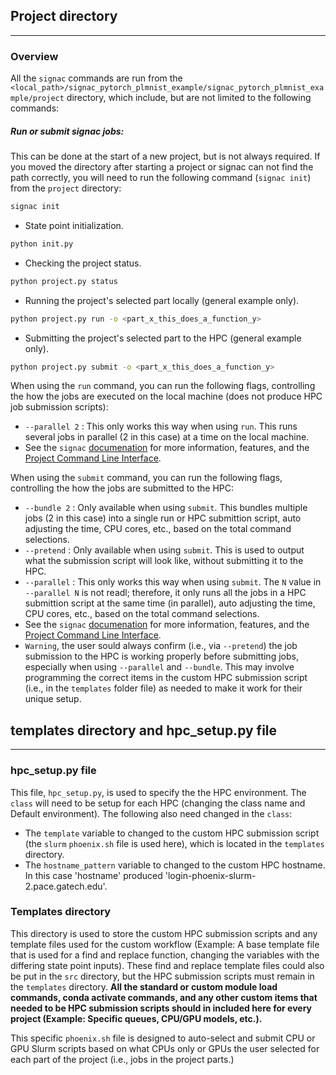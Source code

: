 ## Project directory
--------------------

### Overview
All the `signac` commands are run from the `<local_path>/signac_pytorch_plmnist_example/signac_pytorch_plmnist_example/project` directory, which include, but are not limited to the following commands:


##### Run or submit signac jobs:
This can be done at the start of a new project, but is not always required. If you moved the directory after starting a project or signac can not find the path correctly, you will need to run the following command (`signac init`) from the `project` directory:

```bash
signac init
```

 - State point initialization.
```bash
python init.py
```
 - Checking the project status.
```bash
python project.py status
```
 - Running the project's selected part locally (general example only).
```bash
python project.py run -o <part_x_this_does_a_function_y>
```

  - Submitting the project's selected part to the HPC (general example only).
```bash
python project.py submit -o <part_x_this_does_a_function_y>
```

When using the `run` command, you can run the following flags, controlling the how the jobs are executed on the local machine (does not produce HPC job submission scripts):
 - `--parallel 2` : This only works this way when using `run`. This runs several jobs in parallel (2 in this case) at a time on the local machine.
 - See the `signac` [documenation](https://docs.signac.io/en/latest/) for more information, features, and the [Project Command Line Interface](https://docs.signac.io/projects/flow/en/latest/project-cli.html).

When using the `submit` command, you can run the following flags, controlling the how the jobs are submitted to the HPC:
 - `--bundle 2` : Only available when using `submit`.  This bundles multiple jobs (2 in this case) into a single run or HPC submittion script, auto adjusting the time, CPU cores, etc., based on the total command selections.
  - `--pretend` : Only available when using `submit`.  This is used to output what the submission script will look like, without submitting it to the HPC. 
  - `--parallel` : This only works this way when using `submit`.  The `N` value in `--parallel N` is not readl; therefore, it only runs all the jobs in a HPC submittion script at the same time (in parallel), auto adjusting the time, CPU cores, etc., based on the total command selections. 
  - See the `signac` [documenation](https://docs.signac.io/en/latest/) for more information, features, and the [Project Command Line Interface](https://docs.signac.io/projects/flow/en/latest/project-cli.html).
  - `Warning`, the user sould always confirm (i.e., via `--pretend`) the job submission to the HPC is working properly before submitting jobs, especially when using `--parallel` and `--bundle`.  This may involve programming the correct items in the custom HPC submission script (i.e., in the `templates` folder file) as needed to make it work for their unique setup. 


 ## templates directory and hpc_setup.py file
---------------------------------------------

### hpc_setup.py file
This file, `hpc_setup.py`, is used to specify the the HPC environment.  The `class` will need to be setup for each HPC (changing the class name and Default environment).  The following also need changed in the `class`:
 - The `template` variable to changed to the custom HPC submission script (the `slurm` `phoenix.sh` file is used here), which is located in the `templates` directory.  
 - The `hostname_pattern` variable to changed to the custom HPC hostname. In this case 'hostname' produced 'login-phoenix-slurm-2.pace.gatech.edu'.  

### Templates directory
This directory is used to store the custom HPC submission scripts and any template files used for the custom workflow (Example: A base template file that is used for a find and replace function, changing the variables with the differing state point inputs).  These find and replace template files could also be put in the `src` directory, but the HPC submission scripts must remain in the `templates` directory.   **All the standard or custom module load commands, conda activate commands, and any other custom items that needed to be HPC submission scripts should in included here for every project (Example: Specific queues, CPU/GPU models, etc.).** 

This specific `phoenix.sh` file is designed to auto-select and submit CPU or GPU Slurm scripts based on what CPUs only or GPUs the user selected for each part of the project (i.e., jobs in the project parts.)